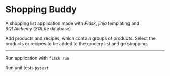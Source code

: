 # Shopping Buddy

A shopping list application made with *Flask*, *jinja* templating and *SQLAlchemy* (*SQLite* database)

Add products and recipes, which contain groups of products.
Select the products or recipes to be added to the grocery list and go shopping.

---

Run application with `flask run`

Run unit tests `pytest`
